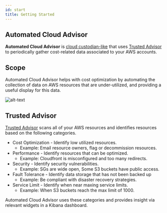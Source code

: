 ```yaml
---
id: start
title: Getting Started
---
```


## Automated Cloud Advisor

**Automated Cloud Advisor** is [cloud custodian-like](https://cloudcustodian.io/) that uses [Trusted Advisor](https://aws.amazon.com/premiumsupport/technology/trusted-advisor/) to periodically gather cost-related data associated to your AWS accounts.

## Scope

Automated Cloud Advisor helps with cost optimization by automating the collection of data on AWS resources that are under-utilized, and providing a useful display for this data.

![alt-text](/automated-cloud-advisor/img/kibana/dashboard/01-dashboard.png)

## Trusted Advisor

[Trusted Advisor](https://aws.amazon.com/premiumsupport/technology/trusted-advisor/) scans all of your AWS resources and identifies resources based on the following categories.

- Cost Optimization - Identify low utilized resources.
  - Example: Email resource owners, flag or decommission resources.
- Performance - Identify resources that can be optimized.
  - Example: Cloudfront is misconfigured and too many redirects.
- Security - Identify security vulnerabilities.
  - Example: SGs are wide open, Some S3 buckets have public access.
- Fault Tolerance - Identify data storage that has not been backed up
  - Example: Be compliant with disaster recovery strategies.
- Service Limit - Identify when near maxing service limits.
  - Example: When S3 buckets reach the max limit of 1000.

Automated Cloud Advisor uses these categories and provides insight via relevant widgets in a Kibana dashboard.
